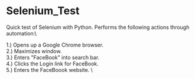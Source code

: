 # Selenium_Test

Quick test of Selenium with Python. Performs the following actions through automation:\

1.) Opens up a Google Chrome browser. \
2.) Maximizes window. \
3.) Enters "FaceBook" into search bar. \
4.) Clicks the Login link for FaceBook. \
5.) Enters the FaceBoook website. \
